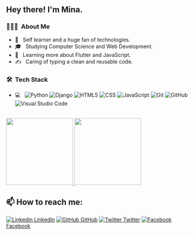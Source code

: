 <!--<img src="https://raw.githubusercontent.com/AVS1508/AVS1508/master/assets/Aditya%20Vikram%20Singh%20Banner.png"> -->

<h2> Hey there! I'm Mina.</h2>

<h3> 👨🏻‍💻 &nbsp;About Me </h3>

- 🤔 &nbsp; Self learner and a huge fan of technologies.
- 🎓 &nbsp; Studying Computer Science and Web Development.
- 🌱 &nbsp; Learning more about Flutter and JavaScript.
- ✍️ &nbsp; Caring of typing a clean and reusable code.

<h3> 🛠 &nbsp;Tech Stack</h3>

- 💻 &nbsp;
  ![Python](https://img.shields.io/badge/-Python-333333?style=flat&logo=python)
  ![Django](https://img.shields.io/badge/-Python-333333?style=flat&logo=django)
  ![HTML5](https://img.shields.io/badge/-HTML5-333333?style=flat&logo=HTML5)
  ![CSS](https://img.shields.io/badge/-CSS-333333?style=flat&logo=CSS3&logoColor=1572B6)
  ![JavaScript](https://img.shields.io/badge/-JavaScript-333333?style=flat&logo=javascript)
  ![Git](https://img.shields.io/badge/-Git-333333?style=flat&logo=git)
  ![GitHub](https://img.shields.io/badge/-GitHub-333333?style=flat&logo=github)
  ![Visual Studio Code](https://img.shields.io/badge/-Visual%20Studio%20Code-333333?style=flat&logo=visual-studio-code&logoColor=007ACC)
<br/>

<a href="https://github.com/AVS1508">
  <img height="180em" src="https://github-readme-stats.vercel.app/api?username=menaaziz27&theme=buefy&show_icons=true" />
  <img height="180em" src="https://github-readme-stats.vercel.app/api/top-langs/?username=menaaziz27&theme=buefy&layout=compact" />
</a>

<br/>


## 📫 How to reach me: 
<!--[<img src='https://cdn.jsdelivr.net/npm/simple-icons@3.0.1/icons/linkedin.svg' alt='linkedin' height='30'>](https://www.linkedin.com/in/mena-aziz-588136161/) [<img src='https://cdn.jsdelivr.net/npm/simple-icons@3.0.1/icons/twitter.svg' alt='twitter' height='30'>](https://twitter.com/mena_aziz99) [<img src='https://cdn.jsdelivr.net/npm/simple-icons@3.0.1/icons/github.svg' alt='github' height='30'>](https://github.com/menaaziz27) [<img src='https://cdn.jsdelivr.net/npm/simple-icons@3.0.1/icons/facebook.svg' alt='facebook' height='30'>](https://www.facebook.com/3azooz.ellazooz) -->


[![Linkedin](https://i.stack.imgur.com/gVE0j.png) LinkedIn](https://www.linkedin.com/in/mena-aziz-588136161/) [![GitHub](https://i.stack.imgur.com/tskMh.png) GitHub](https://github.com/menaaziz27) [![Twitter](http://i.imgur.com/wWzX9uB.png) Twitter](https://twitter.com/mena_aziz99) [![Facebook](http://i.imgur.com/fep1WsG.png) Facebook](https://www.facebook.com/3azooz.ellazooz)
<!--
⭐️ From [Mina](https://github.com/menaaziz27)
